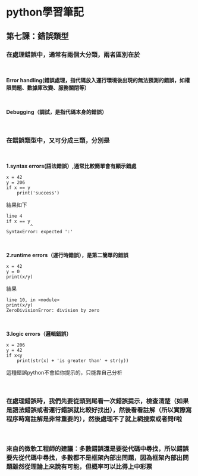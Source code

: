 # python學習筆記
## 第七課：錯誤類型
### 在處理錯誤中，通常有兩個大分類，兩者區別在於

<br>

**Error handling(錯誤處理，指代碼放入運行環境後出現的無法預測的錯誤，如權限問題、數據庫改變、服務關閉等）**

<br>

**Debugging（調試，是指代碼本身的錯誤）**

&nbsp;

### 在錯誤類型中，又可分成三類，分別是

<br>

**1.syntax errors(語法錯誤）,通常比較簡單會有顯示錯處**
```
x = 42
y = 206
if x == y
    print('success')
```
結果如下
```
line 4
if x == y
         ^
SyntaxError: expected ':'
```

&nbsp;

**2.runtime errors（運行時錯誤），是第二簡單的錯誤**
```
x = 42
y = 0
print(x/y)
```
結果
```
line 10, in <module>
print(x/y)
ZeroDivisionError: division by zero
```

&nbsp;

**3.logic errors（邏輯錯誤）**
```
x = 206
y = 42
if x<y
    print(str(x) + 'is greater than' + str(y))
```
這種錯誤python不會給你提示的，只能靠自己分析

&nbsp;

### 在處理錯誤時，我們先要從頭到尾看一次錯誤提示，檢查清楚（如果是語法錯誤或者運行錯誤就比較好找出），然後看看註解（所以實際寫程序時寫註解是非常重要的），然後處理不了就上網搜索或者問f啦

&nbsp;

### 來自的微軟工程師的建議：多數錯誤還是要從代碼中尋找，所以錯誤要先從代碼中尋找，多數都不是框架內部出問題，因為框架內部出問題雖然從理論上來說有可能，但概率可以比得上中彩票
